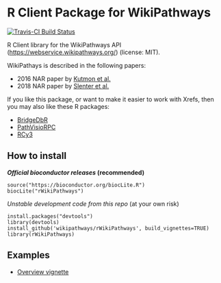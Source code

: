 # R Client Package for WikiPathways
[![Travis-CI Build Status](https://travis-ci.org/wikipathways/rwikipathways.svg?branch=master)](https://travis-ci.org/wikipathways/rwikipathways)

R Client library for the WikiPathways API (https://webservice.wikipathways.org/) (license: MIT).

WikiPathays is described in the following papers:
* 2016 NAR paper by [Kutmon et al.](https://doi.org/10.1093/nar/gkv1024)
* 2018 NAR paper by [Slenter et al.](https://doi.or/10.1093/nar/gkx1064)

If you like this package, or want to make it easier to work with Xrefs, then
you may also like these R packages:

* [BridgeDbR](https://github.com/BiGCAT-UM/bridgedb-r)
* [PathVisioRPC](http://projects.bigcat.unimaas.nl/pathvisiorpc/)
* [RCy3](https://github.com/cytoscape/RCy3)

## How to install
**_Official bioconductor releases_ (recommended)**
```
source("https://bioconductor.org/biocLite.R")
biocLite("rWikiPathways")
```
_Unstable development code from this repo_ (at your own risk)
```
install.packages("devtools")
library(devtools)
install_github('wikipathways/rWikiPathways', build_vignettes=TRUE)
library(rWikiPathways)
```

## Examples
* [Overview vignette](vignettes/Overview.Rmd)

